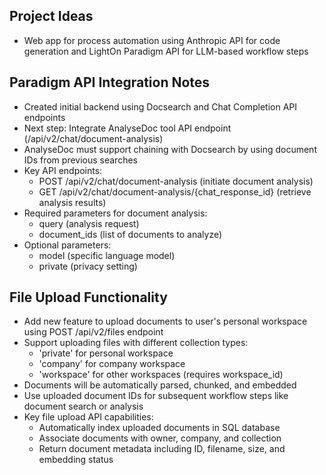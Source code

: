 ## Project Ideas

- Web app for process automation using Anthropic API for code generation and LightOn Paradigm API for LLM-based workflow steps

## Paradigm API Integration Notes

- Created initial backend using Docsearch and Chat Completion API endpoints
- Next step: Integrate AnalyseDoc tool API endpoint (/api/v2/chat/document-analysis)
- AnalyseDoc must support chaining with Docsearch by using document IDs from previous searches
- Key API endpoints:
  - POST /api/v2/chat/document-analysis (initiate document analysis)
  - GET /api/v2/chat/document-analysis/{chat_response_id} (retrieve analysis results)
- Required parameters for document analysis:
  - query (analysis request)
  - document_ids (list of documents to analyze)
- Optional parameters:
  - model (specific language model)
  - private (privacy setting)

## File Upload Functionality

- Add new feature to upload documents to user's personal workspace using POST /api/v2/files endpoint
- Support uploading files with different collection types:
  - 'private' for personal workspace
  - 'company' for company workspace
  - 'workspace' for other workspaces (requires workspace_id)
- Documents will be automatically parsed, chunked, and embedded
- Use uploaded document IDs for subsequent workflow steps like document search or analysis
- Key file upload API capabilities:
  - Automatically index uploaded documents in SQL database
  - Associate documents with owner, company, and collection
  - Return document metadata including ID, filename, size, and embedding status